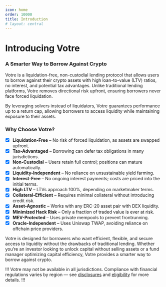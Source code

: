 ```yaml
---
icon: home
order: 10000
title: Introduction
# layout: central
---
```


# Introducing Votre

### A Smarter Way to Borrow Against Crypto

Votre is a liquidation-free, non-custodial lending protocol that allows users to borrow against their crypto assets with high loan-to-value (LTV) ratios, no interest, and potential tax advantages. Unlike traditional lending platforms, Votre removes directional risk upfront, ensuring borrowers never face forced liquidation.

By leveraging solvers instead of liquidators, Votre guarantees performance up to a return cap, allowing borrowers to access liquidity while maintaining exposure to their assets.

### Why Choose Votre?

- [x] **Liquidation-Free** – No risk of forced liquidation, as assets are swapped upfront.
- [x] **Tax-Advantaged** – Borrowing can defer tax obligations in many jurisdictions.
- [x] **Non-Custodial** – Users retain full control; positions can mature automatically.
- [x] **Liquidity-Independent** – No reliance on unsustainable yield farming.
- [x] **Interest-Free** – No ongoing interest payments; costs are priced into the initial terms.
- [x] **High LTV** – LTVs approach 100%, depending on marketmaker terms.
- [x] **Collateral-Efficient** – Requires minimal collateral without introducing credit risk.
- [x] **Asset-Agnostic** – Works with any ERC-20 asset pair with DEX liquidity.
- [x] **Minimized Hack Risk** – Only a fraction of traded value is ever at risk.
- [x] **MEV-Protected** – Uses private mempools to prevent frontrunning.
- [x] **Oracle-Independent** – Uses Uniswap TWAP, avoiding reliance on offchain price providers.

Votre is designed for borrowers who want efficient, flexible, and secure access to liquidity without the drawbacks of traditional lending. Whether you’re an investor looking to unlock capital without selling assets or a fund manager optimizing capital efficiency, Votre provides a smarter way to borrow against crypto.

!!!
Votre may not be available in all jurisdictions. Compliance with financial regulations varies by region — see [disclosures](./legal/Disclosures.md) and [eligibility](./legal/Eligibility.md) for more details.
!!!
